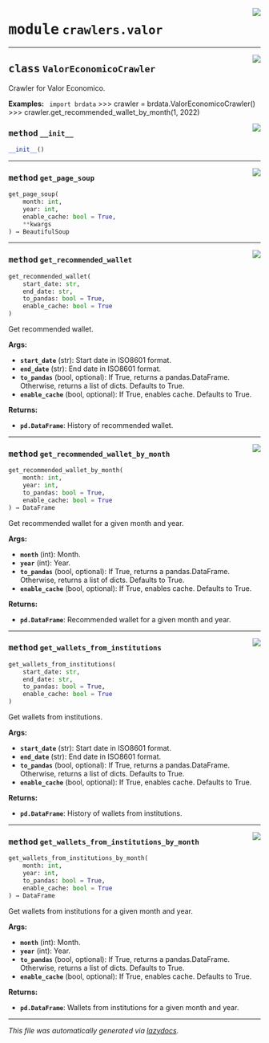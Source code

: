 <!-- markdownlint-disable -->

<a href="https://github.com/gabrielguarisa/brdata/blob/main/brdata/crawlers/valor.py#L0"><img align="right" style="float:right;" src="https://img.shields.io/badge/-source-cccccc?style=flat-square"></a>

# <kbd>module</kbd> `crawlers.valor`






---

<a href="https://github.com/gabrielguarisa/brdata/blob/main/brdata/crawlers/valor.py#L9"><img align="right" style="float:right;" src="https://img.shields.io/badge/-source-cccccc?style=flat-square"></a>

## <kbd>class</kbd> `ValorEconomicoCrawler`
Crawler for Valor Economico. 



**Examples:**
 ``` import brdata```
     >>> crawler = brdata.ValorEconomicoCrawler()
     >>> crawler.get_recommended_wallet_by_month(1, 2022)


<a href="https://github.com/gabrielguarisa/brdata/blob/main/brdata/crawlers/valor.py#L19"><img align="right" style="float:right;" src="https://img.shields.io/badge/-source-cccccc?style=flat-square"></a>

### <kbd>method</kbd> `__init__`

```python
__init__()
```








---

<a href="https://github.com/gabrielguarisa/brdata/blob/main/brdata/crawlers/valor.py#L24"><img align="right" style="float:right;" src="https://img.shields.io/badge/-source-cccccc?style=flat-square"></a>

### <kbd>method</kbd> `get_page_soup`

```python
get_page_soup(
    month: int,
    year: int,
    enable_cache: bool = True,
    **kwargs
) → BeautifulSoup
```





---

<a href="https://github.com/gabrielguarisa/brdata/blob/main/brdata/crawlers/valor.py#L156"><img align="right" style="float:right;" src="https://img.shields.io/badge/-source-cccccc?style=flat-square"></a>

### <kbd>method</kbd> `get_recommended_wallet`

```python
get_recommended_wallet(
    start_date: str,
    end_date: str,
    to_pandas: bool = True,
    enable_cache: bool = True
)
```

Get recommended wallet. 



**Args:**
 
 - <b>`start_date`</b> (str):  Start date in ISO8601 format. 
 - <b>`end_date`</b> (str):  End date in ISO8601 format. 
 - <b>`to_pandas`</b> (bool, optional):  If True, returns a pandas.DataFrame. Otherwise, returns a list of dicts. Defaults to True. 
 - <b>`enable_cache`</b> (bool, optional):  If True, enables cache. Defaults to True. 



**Returns:**
 
 - <b>`pd.DataFrame`</b>:  History of recommended wallet. 

---

<a href="https://github.com/gabrielguarisa/brdata/blob/main/brdata/crawlers/valor.py#L69"><img align="right" style="float:right;" src="https://img.shields.io/badge/-source-cccccc?style=flat-square"></a>

### <kbd>method</kbd> `get_recommended_wallet_by_month`

```python
get_recommended_wallet_by_month(
    month: int,
    year: int,
    to_pandas: bool = True,
    enable_cache: bool = True
) → DataFrame
```

Get recommended wallet for a given month and year. 



**Args:**
 
 - <b>`month`</b> (int):  Month. 
 - <b>`year`</b> (int):  Year. 
 - <b>`to_pandas`</b> (bool, optional):  If True, returns a pandas.DataFrame. Otherwise, returns a list of dicts. Defaults to True. 
 - <b>`enable_cache`</b> (bool, optional):  If True, enables cache. Defaults to True. 



**Returns:**
 
 - <b>`pd.DataFrame`</b>:  Recommended wallet for a given month and year. 

---

<a href="https://github.com/gabrielguarisa/brdata/blob/main/brdata/crawlers/valor.py#L182"><img align="right" style="float:right;" src="https://img.shields.io/badge/-source-cccccc?style=flat-square"></a>

### <kbd>method</kbd> `get_wallets_from_institutions`

```python
get_wallets_from_institutions(
    start_date: str,
    end_date: str,
    to_pandas: bool = True,
    enable_cache: bool = True
)
```

Get wallets from institutions. 



**Args:**
 
 - <b>`start_date`</b> (str):  Start date in ISO8601 format. 
 - <b>`end_date`</b> (str):  End date in ISO8601 format. 
 - <b>`to_pandas`</b> (bool, optional):  If True, returns a pandas.DataFrame. Otherwise, returns a list of dicts. Defaults to True. 
 - <b>`enable_cache`</b> (bool, optional):  If True, enables cache. Defaults to True. 



**Returns:**
 
 - <b>`pd.DataFrame`</b>:  History of wallets from institutions. 

---

<a href="https://github.com/gabrielguarisa/brdata/blob/main/brdata/crawlers/valor.py#L100"><img align="right" style="float:right;" src="https://img.shields.io/badge/-source-cccccc?style=flat-square"></a>

### <kbd>method</kbd> `get_wallets_from_institutions_by_month`

```python
get_wallets_from_institutions_by_month(
    month: int,
    year: int,
    to_pandas: bool = True,
    enable_cache: bool = True
) → DataFrame
```

Get wallets from institutions for a given month and year. 



**Args:**
 
 - <b>`month`</b> (int):  Month. 
 - <b>`year`</b> (int):  Year. 
 - <b>`to_pandas`</b> (bool, optional):  If True, returns a pandas.DataFrame. Otherwise, returns a list of dicts. Defaults to True. 
 - <b>`enable_cache`</b> (bool, optional):  If True, enables cache. Defaults to True. 



**Returns:**
 
 - <b>`pd.DataFrame`</b>:  Wallets from institutions for a given month and year. 




---

_This file was automatically generated via [lazydocs](https://github.com/ml-tooling/lazydocs)._
